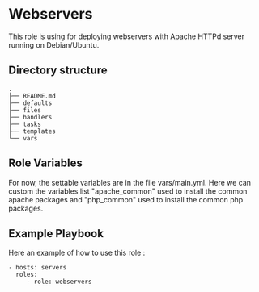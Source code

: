 Webservers
==========

This role is using for deploying webservers with Apache HTTPd server running on Debian/Ubuntu.

Directory structure
--------------------
    .
    ├── README.md
    ├── defaults
    ├── files
    ├── handlers
    ├── tasks
    ├── templates
    └── vars

Role Variables
--------------

For now, the settable variables are in the file vars/main.yml. Here we can custom the variables list "apache_common" used to install the common apache packages and "php_common" used to install the common php packages.

Example Playbook
----------------

Here an example of how to use this role :

    - hosts: servers
      roles:
         - role: webservers
